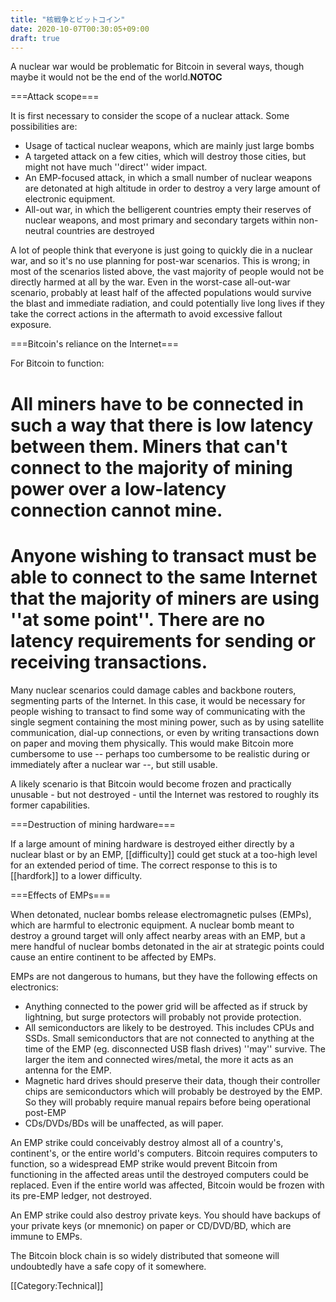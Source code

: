 ```yaml
---
title: "核戦争とビットコイン"
date: 2020-10-07T00:30:05+09:00
draft: true
---
```


A nuclear war would be problematic for Bitcoin in several ways, though maybe it would not be the end of the world.__NOTOC__

===Attack scope===

It is first necessary to consider the scope of a nuclear attack. Some possibilities are:

* Usage of tactical nuclear weapons, which are mainly just large bombs
* A targeted attack on a few cities, which will destroy those cities, but might not have much ''direct'' wider impact.
* An EMP-focused attack, in which a small number of nuclear weapons are detonated at high altitude in order to destroy a very large amount of electronic equipment.
* All-out war, in which the belligerent countries empty their reserves of nuclear weapons, and most primary and secondary targets within non-neutral countries are destroyed

A lot of people think that everyone is just going to quickly die in a nuclear war, and so it's no use planning for post-war scenarios. This is wrong; in most of the scenarios listed above, the vast majority of people would not be directly harmed at all by the war. Even in the worst-case all-out-war scenario, probably at least half of the affected populations would survive the blast and immediate radiation, and could potentially live long lives if they take the correct actions in the aftermath to avoid excessive fallout exposure.

===Bitcoin's reliance on the Internet===

For Bitcoin to function:

# All miners have to be connected in such a way that there is low latency between them. Miners that can't connect to the majority of mining power over a low-latency connection cannot mine.
# Anyone wishing to transact must be able to connect to the same Internet that the majority of miners are using ''at some point''. There are no latency requirements for sending or receiving transactions.

Many nuclear scenarios could damage cables and backbone routers, segmenting parts of the Internet. In this case, it would be necessary for people wishing to transact to find some way of communicating with the single segment containing the most mining power, such as by using satellite communication, dial-up connections, or even by writing transactions down on paper and moving them physically. This would make Bitcoin more cumbersome to use -- perhaps too cumbersome to be realistic during or immediately after a nuclear war --, but still usable.

A likely scenario is that Bitcoin would become frozen and practically unusable - but not destroyed - until the Internet was restored to roughly its former capabilities.

===Destruction of mining hardware===

If a large amount of mining hardware is destroyed either directly by a nuclear blast or by an EMP, [[difficulty]] could get stuck at a too-high level for an extended period of time. The correct response to this is to [[hardfork]] to a lower difficulty.

===Effects of EMPs===

When detonated, nuclear bombs release electromagnetic pulses (EMPs), which are harmful to electronic equipment. A nuclear bomb meant to destroy a ground target will only affect nearby areas with an EMP, but a mere handful of nuclear bombs detonated in the air at strategic points could cause an entire continent to be affected by EMPs.

EMPs are not dangerous to humans, but they have the following effects on electronics:

* Anything connected to the power grid will be affected as if struck by lightning, but surge protectors will probably not provide protection.
* All semiconductors are likely to be destroyed. This includes CPUs and SSDs. Small semiconductors that are not connected to anything at the time of the EMP (eg. disconnected USB flash drives) ''may'' survive. The larger the item and connected wires/metal, the more it acts as an antenna for the EMP.
* Magnetic hard drives should preserve their data, though their controller chips are semiconductors which will probably be destroyed by the EMP. So they will probably require manual repairs before being operational post-EMP
* CDs/DVDs/BDs will be unaffected, as will paper.
 
An EMP strike could conceivably destroy almost all of a country's, continent's, or the entire world's computers. Bitcoin requires computers to function, so a widespread EMP strike would prevent Bitcoin from functioning in the affected areas until the destroyed computers could be replaced. Even if the entire world was affected, Bitcoin would be frozen with its pre-EMP ledger, not destroyed.

An EMP strike could also destroy private keys. You should have backups of your private keys (or mnemonic) on paper or CD/DVD/BD, which are immune to EMPs.
 
The Bitcoin block chain is so widely distributed that someone will undoubtedly have a safe copy of it somewhere.

[[Category:Technical]]
